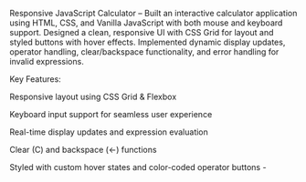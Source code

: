 Responsive JavaScript Calculator – Built an interactive calculator application using HTML, CSS, and Vanilla JavaScript with both mouse and keyboard support. Designed a clean, responsive UI with CSS Grid for layout and styled buttons with hover effects. Implemented dynamic display updates, operator handling, clear/backspace functionality, and error handling for invalid expressions.

Key Features:

Responsive layout using CSS Grid & Flexbox

Keyboard input support for seamless user experience

Real-time display updates and expression evaluation

Clear (C) and backspace (←) functions

Styled with custom hover states and color-coded operator buttons -
